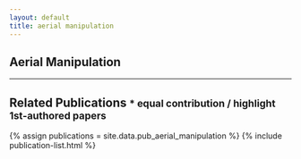 ```yaml
---
layout: default
title: aerial manipulation
---
```


## Aerial Manipulation

<!-- INTRO -->

---

## Related Publications <small>* equal contribution / highlight 1st-authored papers </small>
{% assign publications = site.data.pub_aerial_manipulation %}
{% include publication-list.html %}